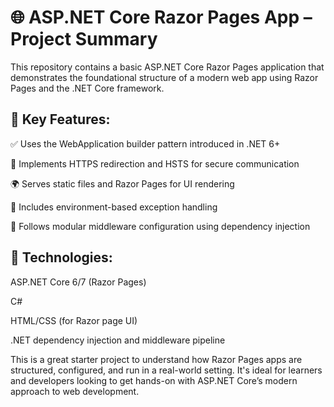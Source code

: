 # 🌐 ASP.NET Core Razor Pages App – Project Summary
This repository contains a basic ASP.NET Core Razor Pages application that demonstrates the foundational structure of a modern web app using Razor Pages and the .NET Core framework.

## 🔧 Key Features:
✅ Uses the WebApplication builder pattern introduced in .NET 6+

🔐 Implements HTTPS redirection and HSTS for secure communication

🌍 Serves static files and Razor Pages for UI rendering

🚦 Includes environment-based exception handling

🧩 Follows modular middleware configuration using dependency injection

## 📁 Technologies:
ASP.NET Core 6/7 (Razor Pages)

C#

HTML/CSS (for Razor page UI)

.NET dependency injection and middleware pipeline

This is a great starter project to understand how Razor Pages apps are structured, configured, and run in a real-world setting. It's ideal for learners and developers looking to get hands-on with ASP.NET Core’s modern approach to web development.
